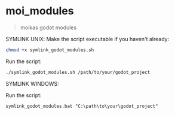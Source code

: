 # moi_modules

> moikas godot modules


SYMLINK UNIX:
Make the script executable if you haven't already:
```sh
chmod +x symlink_godot_modules.sh
```
Run the script:
```sh
./symlink_godot_modules.sh /path/to/your/godot_project
```


SYMLINK WINDOWS:

Run the script:
```
symlink_godot_modules.bat "C:\path\to\your\godot_project"
```
